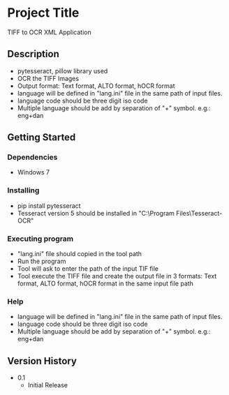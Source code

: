 # Project Title

TIFF to OCR XML Application

## Description

* pytesseract, pillow library used
* OCR the TIFF Images
* Output format: Text format, ALTO format, hOCR format
* language will be defined in "lang.ini" file in the same path of input files.
* language code should be three digit iso code
* Multiple language should be add by separation of "+" symbol. e.g.: eng+dan

## Getting Started

### Dependencies

* Windows 7

### Installing

* pip install pytesseract
* Tesseract version 5 should be installed in "C:\Program Files\Tesseract-OCR"

### Executing program

* "lang.ini" file should copied in the tool path
* Run the program
* Tool will ask to enter the path of the input TIF file
* Tool execute the TIFF file and create the output file in 3 formats: Text format, ALTO format, hOCR format in the same input file path

### Help

* language will be defined in "lang.ini" file in the same path of input files.
* language code should be three digit iso code
* Multiple language should be add by separation of "+" symbol. e.g.: eng+dan



## Version History

* 0.1
    * Initial Release
